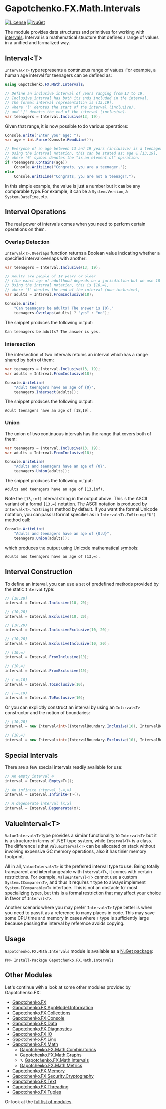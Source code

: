 ﻿# Gapotchenko.FX.Math.Intervals

[![License](https://img.shields.io/badge/license-MIT-green.svg)](../../../../../LICENSE)
[![NuGet](https://img.shields.io/nuget/v/Gapotchenko.FX.Math.Intervals.svg)](https://www.nuget.org/packages/Gapotchenko.FX.Math.Intervals)

The module provides data structures and primitives for working with [intervals](https://en.wikipedia.org/wiki/Interval_(mathematics)).
Interval is a mathematical structure that defines a range of values in a unified and formalized way.

## Interval&lt;T&gt;

`Interval<T>` type represents a continuous range of values.
For example, a human age interval for teenagers can be defined as:

``` C#
using Gapotchenko.FX.Math.Intervals;

// Define an inclusive interval of years ranging from 13 to 19.
// Inclusive interval has both its ends included in the interval.
// The formal interval representation is [13,19],
// where '[' denotes the start of the interval (inclusive),
// and ']' denotes the end of the interval (inclusive).
var teenagers = Interval.Inclusive(13, 19);
```

Given that range, it is now possible to do various operations:

``` C#
Console.Write("Enter your age: ");
var age = int.Parse(Console.ReadLine());

// Everyone of an age between 13 and 19 years (inclusive) is a teenager.
// Using the interval notation, this can be stated as: age ∈ [13,19],
// where '∈' symbol denotes the "is an element of" operation.
if (teenagers.Contains(age))
    Console.WriteLine("Congrats, you are a teenager.");
else
    Console.WriteLine("Congrats, you are not a teenager.");
```

In this simple example, the value is just a number but it can be any comparable type.
For example, it can be a `System.Version`, a `System.DateTime`, etc.

## Interval Operations

The real power of intervals comes when you need to perform certain operations on them.

### Overlap Detection

`Interval<T>.Overlaps` function returns a Boolean value indicating whether a specified interval overlaps with another:

``` C#
var teenagers = Interval.Inclusive(13, 19);

// Adults are people of 18 years or older
// (the exact age of adulthood depends on a jurisdiction but we use 18 for simplicity).
// Using the interval notation, this is [18,∞),
// where ')' denotes the end of the interval (non-inclusive),
var adults = Interval.FromInclusive(18);

Console.Write(
    "Can teenagers be adults? The answer is {0}."
    teenagers.Overlaps(adults) ? "yes" : "no");
```

The snippet produces the following output:

```
Can teenagers be adults? The answer is yes.
```

### Intersection

The intersection of two intervals returns an interval which has a range shared by both of them:

``` C#
var teenagers = Interval.Inclusive(13, 19);
var adults = Interval.FromInclusive(18);

Console.WriteLine(
    "Adult teenagers have an age of {0}",
    teenagers.Intersect(adults));
```

The snippet produces the following output:

```
Adult teenagers have an age of [18,19].
```

### Union

The union of two continuous intervals has the range that covers both of them:

``` C#
var teenagers = Interval.Inclusive(13, 19);
var adults = Interval.FromInclusive(18);

Console.WriteLine(
    "Adults and teenagers have an age of {0}",
    teenagers.Union(adults));
```

The snippet produces the following output:

```
Adults and teenagers have an age of [13,inf).
```

Note the `[13,inf)` interval string in the output above.
This is the ASCII variant of a formal `[13,∞)` notation.
The ASCII notation is produced by `Interval<T>.ToString()` method by default.
If you want the formal Unicode notation, you can pass `U` format specifier as in `Interval<T>.ToString("U")` method call:

``` C#
Console.WriteLine(
    "Adults and teenagers have an age of {0:U}",
    teenagers.Union(adults));
```

which produces the output using Unicode mathematical symbols:

```
Adults and teenagers have an age of [13,∞).
```

## Interval Construction

To define an interval, you can use a set of predefined methods provided by the static `Interval` type:

``` C#
// [10,20]
interval = Interval.Inclusive(10, 20);

// (10,20)
interval = Interval.Exclusive(10, 20);

// [10,20)
interval = Interval.InclusiveExclusive(10, 20);

// (10,20]
interval = Interval.ExclusiveInclusive(10, 20);

// [10,∞)
interval = Interval.FromInclusive(10);

// (10,∞)
interval = Interval.FromExclusive(10);

// (-∞,10]
interval = Interval.ToInclusive(10);

// (-∞,10)
interval = Interval.ToExclusive(10);
```

Or you can explicitly construct an interval by using an `Interval<T>` constructor and the notion of boundaries:

``` C#
// [10,20)
interval = new Interval<int>(IntervalBoundary.Inclusive(10), IntervalBoundary.Exclusive(20));

// (10,∞)
interval = new Interval<int>(IntervalBoundary.Exclusive(10), IntervalBoundary.PositiveInfinity<int>());
```

## Special Intervals

There are a few special intervals readily available for use:

``` C#
// An empty interval ∅
interval = Interval.Empty<T>();

// An infinite interval (-∞,∞)
interval = Interval.Infinite<T>();

// A degenerate interval [x;x]
interval = Interval.Degenerate(x);
```

## ValueInterval&lt;T&gt;

`ValueInterval<T>` type provides a similar functionality to `Interval<T>` but it is a structure in terms of .NET type system, while `Interval<T>` is a class.
The difference is that `ValueInterval<T>` can be allocated on stack without involving expensive GC memory operations, also it has tinier memory footprint.

All in all, `ValueInterval<T>` is the preferred interval type to use.
Being totally transparent and interchangeable with `Interval<T>`, it comes with certain restrictions.
For example, `ValueInterval<T>` cannot use a custom `System.IComparer<T>`, and thus it requires `T` type to always implement `System.IComparable<T>` interface.
This is not an obstacle for most specializing types, but this is a formal restriction that may affect your choice in favor of `Interval<T>`.

Another scenario where you may prefer `Interval<T>` type better is when you need to pass it as a reference to many places in code.
This may save some CPU time and memory in cases where `T` type is sufficiently large because passing the interval by reference avoids copying.

## Usage

`Gapotchenko.FX.Math.Intervals` module is available as a [NuGet package](https://nuget.org/packages/Gapotchenko.FX.Math.Intervals):

```
PM> Install-Package Gapotchenko.FX.Math.Intervals
```

## Other Modules

Let's continue with a look at some other modules provided by Gapotchenko.FX:

- [Gapotchenko.FX](../../Gapotchenko.FX#readme)
- [Gapotchenko.FX.AppModel.Information](../../AppModel/Gapotchenko.FX.AppModel.Information#readme)
- [Gapotchenko.FX.Collections](../../Gapotchenko.FX.Collections#readme)
- [Gapotchenko.FX.Console](../../Gapotchenko.FX.Console#readme)
- [Gapotchenko.FX.Data](../../Data/Encoding/Gapotchenko.FX.Data.Encoding#readme)
- [Gapotchenko.FX.Diagnostics](../../Diagnostics/Gapotchenko.FX.Diagnostics.CommandLine#readme)
- [Gapotchenko.FX.IO](../../Gapotchenko.FX.IO#readme)
- [Gapotchenko.FX.Linq](../../Linq/Gapotchenko.FX.Linq#readme)
- [Gapotchenko.FX.Math](../Gapotchenko.FX.Math#readme)
  - [Gapotchenko.FX.Math.Combinatorics](../Gapotchenko.FX.Math.Combinatorics#readme)
  - [Gapotchenko.FX.Math.Graphs](../Gapotchenko.FX.Math.Graphs#readme)
  - &#x27B4; [Gapotchenko.FX.Math.Intervals](../Gapotchenko.FX.Math.Intervals#readme)
  - [Gapotchenko.FX.Math.Metrics](../Gapotchenko.FX.Math.Metrics#readme)
- [Gapotchenko.FX.Memory](../../Gapotchenko.FX.Memory#readme)
- [Gapotchenko.FX.Security.Cryptography](../../Security/Gapotchenko.FX.Security.Cryptography#readme)
- [Gapotchenko.FX.Text](../../Gapotchenko.FX.Text#readme)
- [Gapotchenko.FX.Threading](../../Gapotchenko.FX.Threading#readme)
- [Gapotchenko.FX.Tuples](../../Gapotchenko.FX.Tuples#readme)

Or look at the [full list of modules](../../../..#readme).
